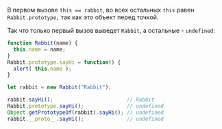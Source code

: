 
В первом вызове `this == rabbit`, во всех остальных `this` равен `Rabbit.prototype,` так как это объект перед точкой.

Так что только первый вызов выведет `Rabbit`, а остальные - `undefined`:

```js run
function Rabbit(name) {
  this.name = name;
}
Rabbit.prototype.sayHi = function() {
  alert( this.name );
}

let rabbit = new Rabbit("Rabbit");

rabbit.sayHi();                        // Rabbit
Rabbit.prototype.sayHi();              // undefined
Object.getPrototypeOf(rabbit).sayHi(); // undefined
rabbit.__proto__.sayHi();              // undefined
```
